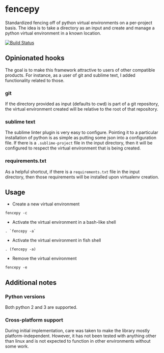 # fencepy

Standardized fencing off of python virtual environments on a per-project basis.  The idea is to take a directory as an input and create and manage a python virtual environment in a known location.

[![Build Status](https://travis-ci.org/ajk8/fencepy.png?branch=master)](https://travis-ci.org/ajk8/fencepy)

## Opinionated hooks

The goal is to make this framework attractive to users of other compatible products.  For instance, as a user of git and sublime text, I added functionality related to those.

### git

If the directory provided as input (defaults to cwd) is part of a git repository, the virtual environment created will be relative to the root of that repository.

### sublime text

The sublime linter plugin is very easy to configure.  Pointing it to a particular installation of python is as simple as putting some json into a configuration file.  If there is a `.sublime-project` file in the input directory, then it will be configured to respect the virtual environment that is being created.

### requirements.txt

As a helpful shortcut, if there is a `requirements.txt` file in the input directory, then those requirements will be installed upon virtualenv creation.

## Usage

* Create a new virtual environment

```fencepy -c```

* Activate the virtual environment in a bash-like shell

```. `fencepy -a` ```

* Activate the virtual environment in fish shell

```. (fencepy -a)```

* Remove the virtual environment

```fencepy -e```

## Additional notes

### Python versions

Both python 2 and 3 are supported.

### Cross-platform support

During initial implementation, care was taken to make the library mostly platform-independent.  However, it has not been tested with anything other than linux and is not expected to function in other environments without some work.

